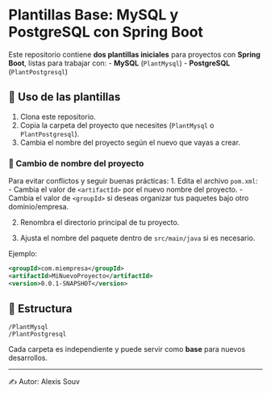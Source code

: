 # Plantillas Base: MySQL y PostgreSQL con Spring Boot

Este repositorio contiene **dos plantillas iniciales** para proyectos
con **Spring Boot**, listas para trabajar con: - **MySQL**
(`PlantMysql`) - **PostgreSQL** (`PlantPostgresql`)

## 🚀 Uso de las plantillas

1.  Clona este repositorio.
2.  Copia la carpeta del proyecto que necesites (`PlantMysql` o
    `PlantPostgresql`).
3.  Cambia el nombre del proyecto según el nuevo que vayas a crear.

### 🔧 Cambio de nombre del proyecto

Para evitar conflictos y seguir buenas prácticas: 1. Edita el archivo
`pom.xml`: - Cambia el valor de `<artifactId>` por el nuevo nombre del
proyecto. - Cambia el valor de `<groupId>` si deseas organizar tus
paquetes bajo otro dominio/empresa.

2.  Renombra el directorio principal de tu proyecto.

3.  Ajusta el nombre del paquete dentro de `src/main/java` si es
    necesario.

Ejemplo:

``` xml
<groupId>com.miempresa</groupId>
<artifactId>MiNuevoProyecto</artifactId>
<version>0.0.1-SNAPSHOT</version>
```

## 📂 Estructura

    /PlantMysql
    /PlantPostgresql

Cada carpeta es independiente y puede servir como **base** para nuevos
desarrollos.

------------------------------------------------------------------------

✍️ Autor: Alexis Souv
